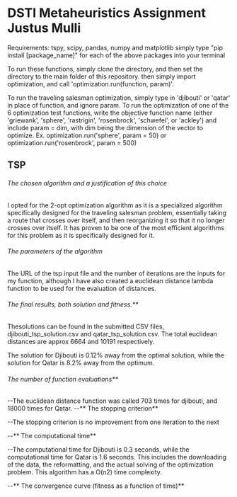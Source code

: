 # DSTI Metaheuristics Assignment Justus Mulli

Requirements: tspy, scipy, pandas, numpy and matplotlib
simply type "pip install [package_name]" for each of the above packages into your terminal

To run these functions, simply clone the directory, and then set the directory to the main folder of this repository. then simply import optimization, and call 'optimization.run(function, param)'.

To run the traveling salesman optimization, simply type in 'djibouti' or 'qatar' in place of function, and ignore param. To run the optimization of one of the 6 optimization test functions, write the objective function name (either 'griewank', 'sphere', 'rastrigin', 'rosenbrock', 'schwefel', or 'ackley') and include param = dim, with dim being the dimension of the vector to optimize. Ex. optimization.run('sphere', param = 50) or optimization.run('rosenbrock', param = 500)

## TSP

###### The chosen algorithm and a justification of this choice

I opted for the 2-opt optimization algorithm as it is a specialized algorithm specifically designed for the traveling salesman problem, essentially taking a route that crosses over itself, and then reorganizing it so that it no longer crosses over itself. It has proven to be one of the most efficient algorithms for this problem as it is specifically designed for it.

###### The parameters of the algorithm 

The URL of the tsp input file and the number of iterations are the inputs for my function, although I have also created a euclidean distance lambda function to be used for the evaluation of distances.

###### The final results, both solution and fitness.**

Thesolutions can be found in the submitted CSV files, djibouti_tsp_solution.csv and qatar_tsp_solution.csv. The total euclidean distances are approx 6664 and 10191 respectively.

The solution for Djibouti is 0.12% away from the optimal solution, while the solution for Qatar is 8.2% away from the optimum.

###### The number of function evaluations**

--The euclidean distance function was called 703 times for djibouti, and 18000 times for Qatar.
--** The stopping criterion**

--The stopping criterion is no improvement from one iteration to the next

--** The computational time**

--The computational time for Djibouti is 0.3 seconds, while the computational time for Qatar is 1.6 seconds. This includes the downloading of the data, the reformatting, and the actual solving of the optimization problem. This algorithm has a O(n2) time complexity.

--** The convergence curve (fitness as a function of time)** 
